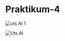 # Praktikum-4

![uts AI 1](https://user-images.githubusercontent.com/93004934/142440370-bb20c93b-54f7-489b-9a0f-f1814f9612a4.png)

![Uts AI](https://user-images.githubusercontent.com/93004934/142440455-8805c7d0-d705-48c6-81f7-bd0e4645798e.png)

